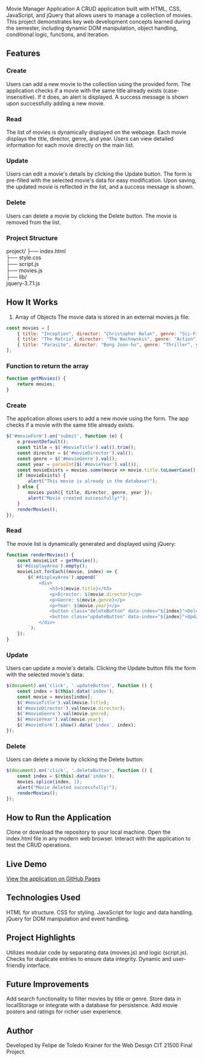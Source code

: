 Movie Manager Application
A CRUD application built with HTML, CSS, JavaScript, and jQuery that allows users to manage a collection of movies. This project demonstrates key web development concepts learned during the semester, including dynamic DOM manipulation, object handling, conditional logic, functions, and iteration.

## Features

### Create
Users can add a new movie to the collection using the provided form.
The application checks if a movie with the same title already exists (case-insensitive). If it does, an alert is displayed.
A success message is shown upon successfully adding a new movie.

### Read
The list of movies is dynamically displayed on the webpage.
Each movie displays the title, director, genre, and year.
Users can view detailed information for each movie directly on the main list.

### Update
Users can edit a movie's details by clicking the Update button.
The form is pre-filled with the selected movie's data for easy modification.
Upon saving, the updated movie is reflected in the list, and a success message is shown.

### Delete
Users can delete a movie by clicking the Delete button.
The movie is removed from the list.

### Project Structure
project/
├── index.html  
├── style.css  
├── script.js  
├── movies.js  
├── lib/  
jquery-3.7.1.js

## How It Works
1. Array of Objects
The movie data is stored in an external movies.js file:
```javascript
const movies = [
    { title: "Inception", director: "Christopher Nolan", genre: "Sci-Fi", year: 2010 },
    { title: "The Matrix", director: "The Wachowskis", genre: "Action", year: 1999 },
    { title: "Parasite", director: "Bong Joon-ho", genre: "Thriller", year: 2019 }
];
```
### Function to return the array
```javascript
function getMovies() {
    return movies;
}
```

### Create
The application allows users to add a new movie using the form. The app checks if a movie with the same title already exists. 
```javascript
$('#movieForm').on('submit', function (e) {
    e.preventDefault();
    const title = $('#movieTitle').val().trim();
    const director = $('#movieDirector').val();
    const genre = $('#movieGenre').val();
    const year = parseInt($('#movieYear').val());
    const movieExists = movies.some(movie => movie.title.toLowerCase() === title.toLowerCase());
    if (movieExists) {
        alert("This movie is already in the database!");
    } else {
        movies.push({ title, director, genre, year });
        alert("Movie created successfully!");
    }
    renderMovies();
});
```
### Read
The movie list is dynamically generated and displayed using jQuery:
```javascript
function renderMovies() {
    const movieList = getMovies();
    $('#displayArea').empty();
    movieList.forEach((movie, index) => {
        $('#displayArea').append(`
            <div>
                <h3>${movie.title}</h3>
                <p>Director: ${movie.director}</p>
                <p>Genre: ${movie.genre}</p>
                <p>Year: ${movie.year}</p>
                <button class="deleteButton" data-index="${index}">Delete</button>
                <button class="updateButton" data-index="${index}">Update</button>
            </div>
        `);
    });
}
```
### Update
Users can update a movie's details. Clicking the Update button fills the form with the selected movie's data:
```javascript
$(document).on('click', '.updateButton', function () {
    const index = $(this).data('index');
    const movie = movies[index];
    $('#movieTitle').val(movie.title);
    $('#movieDirector').val(movie.director);
    $('#movieGenre').val(movie.genre);
    $('#movieYear').val(movie.year);
    $('#movieForm').show().data('index', index);
});
```
### Delete
Users can delete a movie by clicking the Delete button:
```javascript
$(document).on('click', '.deleteButton', function () {
    const index = $(this).data('index');
    movies.splice(index, 1);
    alert("Movie deleted successfully!");
    renderMovies();
});
```
## How to Run the Application
Clone or download the repository to your local machine.
Open the index.html file in any modern web browser.
Interact with the application to test the CRUD operations.

## Live Demo
[View the application on GitHub Pages](https://felipe-krainer.github.io/FinalProject/)

## Technologies Used

HTML for structure.
CSS for styling.
JavaScript for logic and data handling.
jQuery for DOM manipulation and event handling.

## Project Highlights

Utilizes modular code by separating data (movies.js) and logic (script.js).
Checks for duplicate entries to ensure data integrity.
Dynamic and user-friendly interface.

## Future Improvements
Add search functionality to filter movies by title or genre.
Store data in localStorage or integrate with a database for persistence.
Add movie posters and ratings for richer user experience.

## Author
Developed by Felipe de Toledo Krainer for the Web Design CIT 21500 Final Project.
